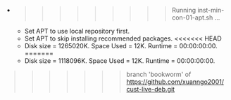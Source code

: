 * >>>>>>>>> Running inst-min-con-01-apt.sh ...
  * Set APT to use local repository first.
  * Set APT to skip installing recommended packages.
<<<<<<< HEAD
  * Disk size = 1265020K. Space Used = 12K. Runtime = 00:00:00:00.
=======
  * Disk size = 1118096K. Space Used = 12K. Runtime = 00:00:00:00.
>>>>>>> branch 'bookworm' of https://github.com/xuanngo2001/cust-live-deb.git
